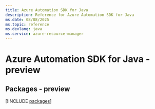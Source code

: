 ```yaml
---
title: Azure Automation SDK for Java
description: Reference for Azure Automation SDK for Java
ms.date: 08/08/2025
ms.topic: reference
ms.devlang: java
ms.service: azure-resource-manager
---
```

# Azure Automation SDK for Java - preview
## Packages - preview
[!INCLUDE [packages](automation-index.md)]